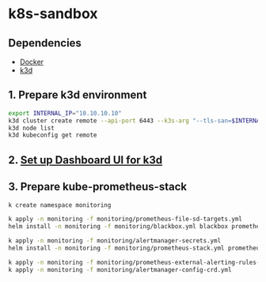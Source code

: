 # k8s-sandbox

## Dependencies

- [Docker](https://docs.docker.com/get-docker/)
- [k3d](https://k3d.io/)

## 1. Prepare k3d environment

```bash
export INTERNAL_IP="10.10.10.10"
k3d cluster create remote --api-port 6443 --k3s-arg "--tls-san=$INTERNAL_IP"@server:\*
k3d node list
k3d kubeconfig get remote
```

## 2. [Set up Dashboard UI for k3d](https://istio.io/latest/docs/setup/platform-setup/k3d/#set-up-dashboard-ui-for-k3d)

## 3. Prepare kube-prometheus-stack

```bash
k create namespace monitoring

k apply -n monitoring -f monitoring/prometheus-file-sd-targets.yml
helm install -n monitoring -f monitoring/blackbox.yml blackbox prometheus-community/prometheus-blackbox-exporter

k apply -n monitoring -f monitoring/alertmanager-secrets.yml
helm install -n monitoring -f monitoring/prometheus-stack.yml prometheus prometheus-community/kube-prometheus-stack

k apply -n monitoring -f monitoring/prometheus-external-alerting-rules-crd.yml
k apply -n monitoring -f monitoring/alertmanager-config-crd.yml
```
